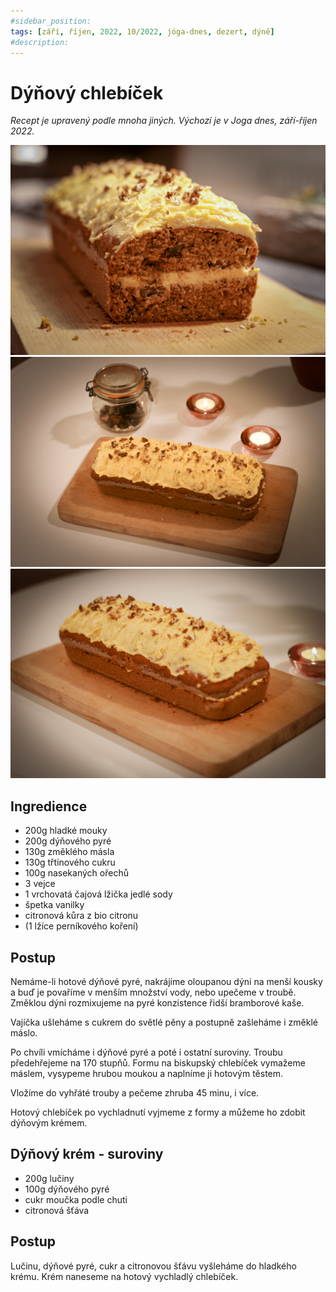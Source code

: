```yaml
---
#sidebar_position: 
tags: [září, říjen, 2022, 10/2022, jóga-dnes, dezert, dýně]
#description:
---
```


# Dýňový chlebíček

_Recept je upravený podle mnoha jiných. Výchozí je v Joga dnes, září-říjen 2022._

![Dýňový chlebíček](./assets/dynovy-chlebicek.jpeg)
![Dýňový chlebíček](./assets/dynovy-chlebicek-2.jpeg)
![Dýňový chlebíček](./assets/dynovy-chlebicek-3.jpeg)

## Ingredience

- 200g hladké mouky
- 200g dýňového pyré
- 130g změklého másla
- 130g třtinového cukru
- 100g nasekaných ořechů
- 3 vejce
- 1 vrchovatá čajová lžička jedlé sody
- špetka vanilky
- citronová kůra z bio citronu
- (1 lžíce perníkového koření)

## Postup

Nemáme-li hotové dýňové pyré, nakrájíme oloupanou dýni na menší kousky a buď je povaříme v menším množství vody, nebo upečeme v troubě. Změklou dýni rozmixujeme na pyré konzistence řidší bramborové kaše.

Vajíčka ušleháme s cukrem do světlé pěny a postupně zašleháme i změklé máslo.

Po chvíli vmícháme i dýňové pyré a poté i ostatní suroviny.
Troubu předehřejeme na 170 stupňů. Formu na biskupský chlebíček vymažeme máslem, vysypeme hrubou moukou a naplníme ji hotovým těstem. 

Vložíme do vyhřáté trouby a pečeme zhruba 45 minu, i více.

Hotový chlebíček po vychladnutí vyjmeme z formy a můžeme ho zdobit dýňovým krémem.

## Dýňový krém - suroviny

* 200g lučiny
* 100g dýňového pyré
* cukr moučka podle chuti
* citronová šťáva

## Postup

Lučinu, dýňové pyré, cukr a citronovou šťávu vyšleháme do hladkého krému. Krém naneseme na hotový vychladlý chlebíček.
